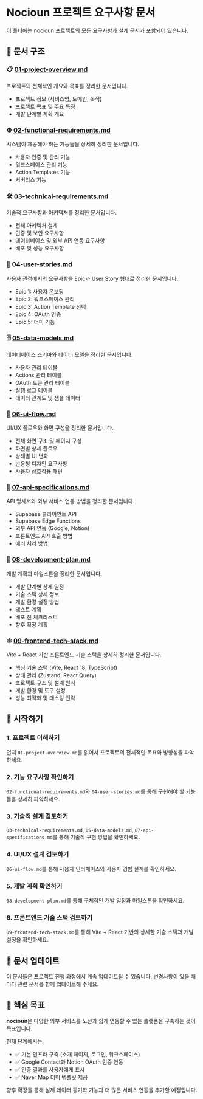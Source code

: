 # Nocioun 프로젝트 요구사항 문서

이 폴더에는 nocioun 프로젝트의 모든 요구사항과 설계 문서가 포함되어 있습니다.

## 📁 문서 구조

### 📋 [01-project-overview.md](./01-project-overview.md)

프로젝트의 전체적인 개요와 목표를 정리한 문서입니다.

- 프로젝트 정보 (서비스명, 도메인, 목적)
- 프로젝트 목표 및 주요 특징
- 개발 단계별 계획 개요

### ⚙️ [02-functional-requirements.md](./02-functional-requirements.md)

시스템이 제공해야 하는 기능들을 상세히 정리한 문서입니다.

- 사용자 인증 및 관리 기능
- 워크스페이스 관리 기능
- Action Templates 기능
- 서버리스 기능

### 🛠️ [03-technical-requirements.md](./03-technical-requirements.md)

기술적 요구사항과 아키텍처를 정리한 문서입니다.

- 전체 아키텍처 설계
- 인증 및 보안 요구사항
- 데이터베이스 및 외부 API 연동 요구사항
- 배포 및 성능 요구사항

### 👤 [04-user-stories.md](./04-user-stories.md)

사용자 관점에서의 요구사항을 Epic과 User Story 형태로 정리한 문서입니다.

- Epic 1: 사용자 온보딩
- Epic 2: 워크스페이스 관리
- Epic 3: Action Template 선택
- Epic 4: OAuth 인증
- Epic 5: 더미 기능

### 🗄️ [05-data-models.md](./05-data-models.md)

데이터베이스 스키마와 데이터 모델을 정리한 문서입니다.

- 사용자 관리 테이블
- Actions 관리 테이블
- OAuth 토큰 관리 테이블
- 실행 로그 테이블
- 데이터 관계도 및 샘플 데이터

### 🎨 [06-ui-flow.md](./06-ui-flow.md)

UI/UX 플로우와 화면 구성을 정리한 문서입니다.

- 전체 화면 구조 및 페이지 구성
- 화면별 상세 플로우
- 상태별 UI 변화
- 반응형 디자인 요구사항
- 사용자 상호작용 패턴

### 🔌 [07-api-specifications.md](./07-api-specifications.md)

API 명세서와 외부 서비스 연동 방법을 정리한 문서입니다.

- Supabase 클라이언트 API
- Supabase Edge Functions
- 외부 API 연동 (Google, Notion)
- 프론트엔드 API 호출 방법
- 에러 처리 방법

### 📅 [08-development-plan.md](./08-development-plan.md)

개발 계획과 마일스톤을 정리한 문서입니다.

- 개발 단계별 상세 일정
- 기술 스택 상세 정보
- 개발 환경 설정 방법
- 테스트 계획
- 배포 전 체크리스트
- 향후 확장 계획

### ⚛️ [09-frontend-tech-stack.md](./09-frontend-tech-stack.md)

Vite + React 기반 프론트엔드 기술 스택을 상세히 정리한 문서입니다.

- 핵심 기술 스택 (Vite, React 18, TypeScript)
- 상태 관리 (Zustand, React Query)
- 프로젝트 구조 및 설계 원칙
- 개발 환경 및 도구 설정
- 성능 최적화 및 테스팅 전략

## 🚀 시작하기

### 1. 프로젝트 이해하기

먼저 `01-project-overview.md`를 읽어서 프로젝트의 전체적인 목표와 방향성을 파악하세요.

### 2. 기능 요구사항 확인하기

`02-functional-requirements.md`와 `04-user-stories.md`를 통해 구현해야 할 기능들을 상세히 파악하세요.

### 3. 기술적 설계 검토하기

`03-technical-requirements.md`, `05-data-models.md`, `07-api-specifications.md`를 통해 기술적 구현 방법을 확인하세요.

### 4. UI/UX 설계 검토하기

`06-ui-flow.md`를 통해 사용자 인터페이스와 사용자 경험 설계를 확인하세요.

### 5. 개발 계획 확인하기

`08-development-plan.md`를 통해 구체적인 개발 일정과 마일스톤을 확인하세요.

### 6. 프론트엔드 기술 스택 검토하기

`09-frontend-tech-stack.md`를 통해 Vite + React 기반의 상세한 기술 스택과 개발 설정을 확인하세요.

## 📝 문서 업데이트

이 문서들은 프로젝트 진행 과정에서 계속 업데이트될 수 있습니다. 변경사항이 있을 때마다 관련 문서를 함께 업데이트해 주세요.

## 🎯 핵심 목표

**nocioun**은 다양한 외부 서비스를 노션과 쉽게 연동할 수 있는 플랫폼을 구축하는 것이 목표입니다.

현재 단계에서는:

- ✅ 기본 인프라 구축 (소개 페이지, 로그인, 워크스페이스)
- ✅ Google Contact과 Notion OAuth 인증 연동
- ✅ 인증 결과를 사용자에게 표시
- ✅ Naver Map 더미 템플릿 제공

향후 확장을 통해 실제 데이터 동기화 기능과 더 많은 서비스 연동을 추가할 예정입니다.
